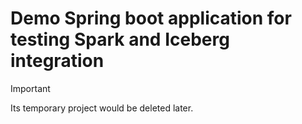 # Demo Spring boot application for testing Spark and Iceberg integration


> [!IMPORTANT]
> Its temporary project would be deleted later.
